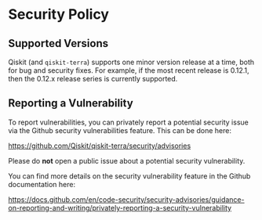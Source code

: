 # Security Policy

## Supported Versions

Qiskit (and `qiskit-terra`) supports one minor version release at a time, both for bug and
security fixes. For example, if the most recent release is 0.12.1, then the 0.12.x
release series is currently supported.

## Reporting a Vulnerability

To report vulnerabilities, you can privately report a potential security issue
via the Github security vulnerabilities feature. This can be done here:

https://github.com/Qiskit/qiskit-terra/security/advisories

Please do **not** open a public issue about a potential security vulnerability.

You can find more details on the security vulnerability feature in the Github
documentation here:

https://docs.github.com/en/code-security/security-advisories/guidance-on-reporting-and-writing/privately-reporting-a-security-vulnerability
